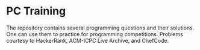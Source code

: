 # PC Training
The repository contains several programming questions and their solutions. One can use them to practice for programming competitions. Problems courtesy to HackerRank, ACM-ICPC Live Archive, and ChefCode. 

